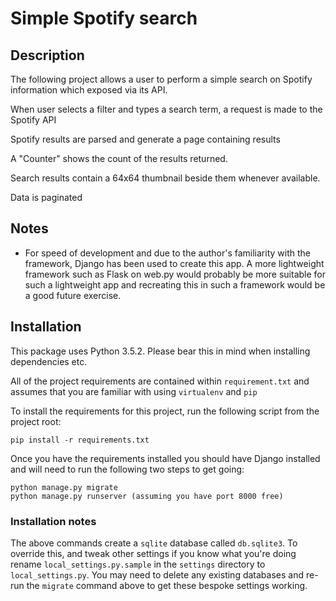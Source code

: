 # Simple Spotify search

## Description
The following project allows a user to perform a simple search on 
Spotify information which exposed via its API.  

When user selects a filter and types a search term, a request is made
to the Spotify API

Spotify results are parsed and generate a page containing results

A "Counter" shows the count of the results returned.

Search results contain a 64x64 thumbnail beside them whenever 
available.

Data is paginated

## Notes
* For speed of development and due to the author's familiarity with the
framework, Django has been used to create this app.  A more lightweight
framework such as Flask on web.py would probably be more suitable for 
such a lightweight app and recreating this in such a framework would 
be a good future exercise.   

## Installation

This package uses Python 3.5.2. Please bear this in mind when 
installing dependencies etc.  

All of the project requirements are contained within `requirement.txt`
and assumes that you are familiar with using `virtualenv` and `pip`

To install the requirements for this project, run the following script
from the project root:
```
pip install -r requirements.txt
```

Once you have the requirements installed you should have Django 
installed and will need to run the following two steps to get going:
```
python manage.py migrate
python manage.py runserver (assuming you have port 8000 free)
```

### Installation notes
The above commands create a `sqlite` database called `db.sqlite3`. To
override this, and tweak other settings if you know what you're doing
rename `local_settings.py.sample` in the `settings` directory to 
`local_settings.py`.  You may need to delete any existing databases
and re-run the `migrate` command above to get these bespoke settings
working.

